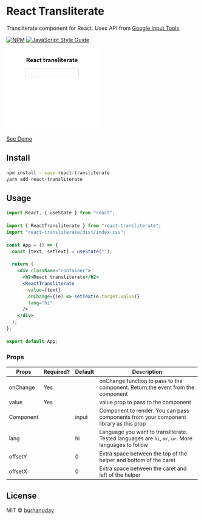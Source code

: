# React Transliterate

Transliterate component for React. Uses API from [Google Input Tools](https://www.google.com/inputtools)

[![NPM](https://img.shields.io/npm/v/react-transliterate.svg)](https://www.npmjs.com/package/react-transliterate) [![JavaScript Style Guide](https://img.shields.io/badge/code_style-standard-brightgreen.svg)](https://standardjs.com)

![Demo gif](./assets/demo.gif)

[See Demo](https://burhanuday.tech/react-transliterate/)

## Install

```bash
npm install --save react-transliterate
yarn add react-transliterate
```

## Usage

```jsx
import React, { useState } from "react";

import { ReactTransliterate } from "react-transliterate";
import "react-transliterate/dist/index.css";

const App = () => {
  const [text, setText] = useState("");

  return (
    <div className="container">
      <h2>React transliterate</h2>
      <ReactTransliterate
        value={text}
        onChange={(e) => setText(e.target.value)}
        lang="hi"
      />
    </div>
  );
};

export default App;
```

### Props

| Props     | Required? | Default | Description                                                                                         |
| --------- | --------- | ------- | --------------------------------------------------------------------------------------------------- |
| onChange  | Yes       |         | onChange function to pass to the component. Return the event from the component                     |
| value     | Yes       |         | value prop to pass to the component                                                                 |
| Component |           | input   | Component to render. You can pass components from your component library as this prop               |
| lang      |           | hi      | Language you want to transliterate. Tested languages are `hi`, `mr`, `ur`. More languages to follow |
| offsetY   |           | 0       | Extra space between the top of the helper and bottom of the caret                                   |
| offsetX   |           | 0       | Extra space between the caret and left of the helper                                                |

## License

MIT © [burhanuday](https://github.com/burhanuday)
